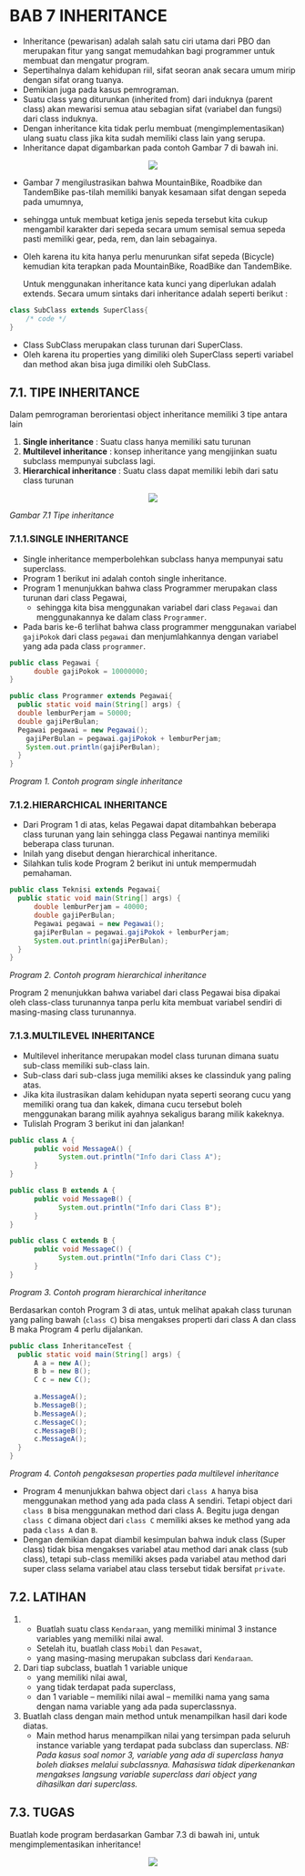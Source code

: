 # BAB 7 INHERITANCE
- Inheritance (pewarisan) adalah salah satu ciri utama dari PBO dan merupakan fitur yang sangat memudahkan bagi programmer untuk membuat dan mengatur program. 
- Sepertihalnya dalam kehidupan riil, sifat seoran anak secara umum mirip dengan sifat orang tuanya. 
- Demikian juga pada kasus pemrograman. 
- Suatu class yang diturunkan (inherited from) dari induknya (parent class) akan mewarisi semua atau sebagian sifat (variabel dan fungsi) dari class induknya. 
- Dengan inheritance kita tidak perlu membuat (mengimplementasikan) ulang suatu class jika kita sudah memiliki class lain yang serupa. 
- Inheritance dapat digambarkan pada contoh Gambar 7 di bawah ini.

<p align="center">
  <img src="https://github.com/irwandirefraugati/Pemrograman-Java-SMT-4/blob/main/Praktikum%2007%20-%20Inheritance/images/7.jpg">
</p>

- Gambar 7 mengilustrasikan bahwa MountainBike, Roadbike dan TandemBike pas-tilah memiliki banyak kesamaan sifat dengan sepeda pada umumnya, 
- sehingga untuk membuat ketiga jenis sepeda tersebut kita cukup mengambil karakter dari sepeda secara umum semisal semua sepeda pasti memiliki gear, peda, rem, dan lain sebagainya. 
- Oleh karena itu kita hanya perlu menurunkan sifat sepeda (Bicycle) kemudian kita terapkan pada MountainBike, RoadBike dan TandemBike.
  
   Untuk menggunakan inheritance kata kunci yang diperlukan adalah extends. Secara umum sintaks dari inheritance adalah seperti berikut :
```java
class SubClass extends SuperClass{
	/* code */
}
```
- Class SubClass merupakan class turunan dari SuperClass. 
- Oleh karena itu properties yang dimiliki oleh SuperClass seperti variabel dan method akan bisa juga dimiliki oleh SubClass.
## 7.1. TIPE INHERITANCE
Dalam pemrograman berorientasi object inheritance memiliki 3 tipe antara lain
1. **Single inheritance** : Suatu class hanya memiliki satu turunan
2. **Multilevel inheritance** : konsep inheritance yang mengijinkan suatu subclass mempunyai subclass lagi.
3. **Hierarchical inheritance** : Suatu class dapat memiliki lebih dari satu class turunan

<p align="center">
  <img src="https://github.com/irwandirefraugati/Pemrograman-Java-SMT-4/blob/main/Praktikum%2007%20-%20Inheritance/images/7.1.jpg">
</p>

_Gambar 7.1 Tipe inheritance_
### 7.1.1.SINGLE INHERITANCE
- Single inheritance memperbolehkan subclass hanya mempunyai satu superclass. 
- Program 1 berikut ini adalah contoh single inheritance. 
- Program 1 menunjukkan bahwa class Programmer merupakan class turunan dari class Pegawai, 
  - sehingga kita bisa menggunakan variabel dari class `Pegawai` dan menggunakannya ke dalam class `Programmer`. 
- Pada baris ke-6 terlihat bahwa class programmer menggunakan variabel `gajiPokok` dari class `pegawai` dan menjumlahkannya dengan variabel yang ada pada class `programmer`.
```java
public class Pegawai {
      double gajiPokok = 10000000;
}
```
```java
public class Programmer extends Pegawai{
  public static void main(String[] args) {
  double lemburPerjam = 50000;
  double gajiPerBulan;
  Pegawai pegawai = new Pegawai();
    gajiPerBulan = pegawai.gajiPokok + lemburPerjam;
    System.out.println(gajiPerBulan);
  }
}
```
_Program 1. Contoh program single inheritance_
### 7.1.2.HIERARCHICAL INHERITANCE
- Dari Program 1 di atas, kelas Pegawai dapat ditambahkan beberapa class turunan yang lain sehingga class Pegawai nantinya memiliki beberapa class turunan. 
- Inilah yang disebut dengan hierarchical inheritance. 
- Silahkan tulis kode Program 2 berikut ini untuk mempermudah pemahaman.
```java
public class Teknisi extends Pegawai{
  public static void main(String[] args) {
      double lemburPerjam = 40000;
      double gajiPerBulan;
      Pegawai pegawai = new Pegawai();
      gajiPerBulan = pegawai.gajiPokok + lemburPerjam;
      System.out.println(gajiPerBulan);
  }
}
```
_Program 2. Contoh program hierarchical inheritance_

Program 2 menunjukkan bahwa variabel dari class Pegawai bisa dipakai oleh class-class turunannya tanpa perlu kita membuat variabel sendiri di masing-masing class turunannya.
### 7.1.3.MULTILEVEL INHERITANCE
- Multilevel inheritance merupakan model class turunan dimana suatu sub-class memiliki sub-class lain. 
- Sub-class dari sub-class juga memiliki akses ke classinduk yang paling atas. 
- Jika kita ilustrasikan dalam kehidupan nyata seperti seorang cucu yang memiliki orang tua dan kakek, dimana cucu tersebut boleh menggunakan barang milik ayahnya sekaligus barang milik kakeknya. 
- Tulislah Program 3 berikut ini dan jalankan!
```java
public class A {
      public void MessageA() {
            System.out.println("Info dari Class A");
      }
}
```
```java
public class B extends A {
      public void MessageB() {
            System.out.println("Info dari Class B");
      }
}
```
```java
public class C extends B {
      public void MessageC() {
            System.out.println("Info dari Class C");
      }
}
```
_Program 3. Contoh program hierarchical inheritance_

Berdasarkan contoh Program 3 di atas, untuk melihat apakah class turunan yang paling bawah (`class C`) bisa mengakses properti dari class A dan class B maka Program 4 perlu dijalankan.
```java
public class InheritanceTest {
  public static void main(String[] args) {
      A a = new A();
      B b = new B();
      C c = new C();
      
      a.MessageA();
      b.MessageB();
      b.MessageA();
      c.MessageC();
      c.MessageB();
      c.MessageA();
  }
}
```

_Program 4. Contoh pengaksesan properties pada multilevel inheritance_

- Program 4 menunjukkan bahwa object dari `class A` hanya bisa
menggunakan method yang ada pada class A sendiri. Tetapi object dari `class
B` bisa menggunakan method dari class A. Begitu juga dengan `class C` dimana
object dari `class C` memiliki akses ke method yang ada pada `class A` dan `B`.
- Dengan demikian dapat diambil kesimpulan bahwa induk class (Super class) tidak
bisa mengakses variabel atau method dari anak class (sub class), tetapi sub-class
memiliki akses pada variabel atau method dari super class selama variabel atau class
tersebut tidak bersifat `private`.
## 7.2. LATIHAN
1. - Buatlah suatu class `Kendaraan`, yang memiliki minimal 3 instance variables
yang memiliki nilai awal. 
   - Setelah itu, buatlah class `Mobil` dan `Pesawat`, 
   - yang
masing-masing merupakan subclass dari `Kendaraan`.
2. Dari tiap subclass, buatlah 1 variable unique 
   - yang memiliki nilai awal, 
   - yang tidak terdapat pada superclass, 
   - dan 1 variable – memiliki nilai awal – memiliki
nama yang sama dengan nama variable yang ada pada superclassnya.
3. Buatlah class dengan main method untuk menampilkan hasil dari kode diatas.
   - Main method harus menampilkan nilai yang tersimpan pada seluruh instance
variable yang terdapat pada subclass dan superclass.
_NB: Pada kasus soal nomor 3, variable yang ada di superclass hanya boleh
diakses melalui subclassnya. Mahasiswa tidak diperkenankan mengakses
langsung variable superclass dari object yang dihasilkan dari superclass._
## 7.3. TUGAS
Buatlah kode program berdasarkan Gambar 7.3 di bawah ini, untuk
mengimplementasikan inheritance!

<p align="center">
  <img src="https://github.com/irwandirefraugati/Pemrograman-Java-SMT-4/blob/main/Praktikum%2007%20-%20Inheritance/images/7.3.jpg">
</p>

